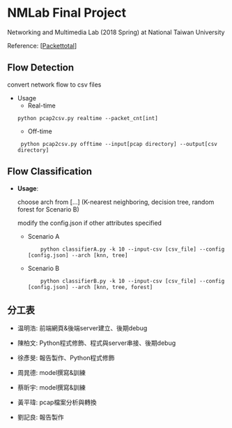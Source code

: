 # NMLab Final Project
Networking and Multimedia Lab (2018 Spring) at National Taiwan University

Reference: [[Packettotal](https://packettotal.com/)]
## Flow Detection
convert network flow to csv files
* Usage
    * Real-time
    ```
    python pcap2csv.py realtime --packet_cnt[int]
    ```
    * Off-time
    ```
     python pcap2csv.py offtime --input[pcap directory] --output[csv directory]
    ```
## Flow Classification
* **Usage**: 

    choose arch from [...] (K-nearest neighboring, decision tree, random forest for Scenario B)
    
    modify the config.json if other attributes specified
 
    * Scenario A
        
        ```
            python classifierA.py -k 10 --input-csv [csv_file] --config [config.json] --arch [knn, tree] 
        ```
    * Scenario B
    
        ```
            python classifierB.py -k 10 --input-csv [csv_file] --config [config.json] --arch [knn, tree, forest] 
        ```

## 分工表
    
   * 温明浩: 前端網頁&後端server建立、後期debug

   * 陳柏文: Python程式修飾、程式與server串接、後期debug

   * 徐彥旻: 報告製作、Python程式修飾

   * 周晁德: model撰寫&訓練

   * 蔡昕宇: model撰寫&訓練

   * 黃平瑋: pcap檔案分析與轉換

   * 劉記良: 報告製作
